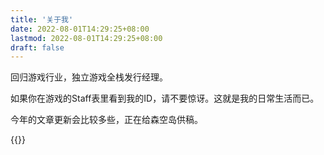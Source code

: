 ```yaml
---
title: '关于我'
date: 2022-08-01T14:29:25+08:00
lastmod: 2022-08-01T14:29:25+08:00
draft: false
---
```


回归游戏行业，独立游戏全栈发行经理。

如果你在游戏的Staff表里看到我的ID，请不要惊讶。这就是我的日常生活而已。

今年的文章更新会比较多些，正在给森空岛供稿。


{{<strava id="60078800" token="2e6bb2795998475662c48bb090980bb4ce6c4e85" type="activity-summary">}}
